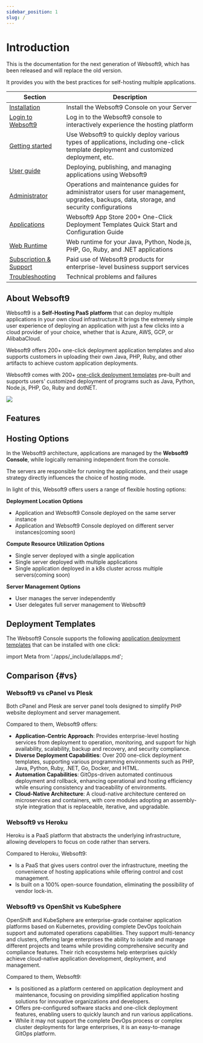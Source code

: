 ```yaml
---
sidebar_position: 1
slug: /
---
```


# Introduction

This is the documentation for the next generation of Websoft9, which has been released and will replace the old version.  

It provides you with the best practices for self-hosting multiple applications.

| Section              | Description                                                     |
| ----------------- | -------------------------------------------------------- |
| [Installation](./install) | Install the Websoft9 Console on your Server |
| [Login to Websoft9](./login-console)   |  Log in to the Websoft9 console to interactively experience the hosting platform  |
| [Getting started](./starter)   |  Use Websoft9 to quickly deploy various types of applications, including one-click template deployment and customized deployment, etc.  |
| [User guide](./guide)   | Deploying, publishing, and managing applications using Websoft9  |
| [Administrator](./admin)   |  Operations and maintenance guides for administrator users for user management, upgrades, backups, data, storage, and security configurations  |
| [Applications](./apps) |  Websoft9 App Store 200+ One-Click Deployment Templates Quick Start and Configuration Guide  |
| [Web Runtime](./runtime) |  Web runtime for your Java, Python, Node.js, PHP, Go, Ruby, and .NET applications  |
| [Subscription & Support](./business)   |  Paid use of Websoft9 products for enterprise-level business support services |
| [Troubleshooting](./faq)        |  Technical problems and failures   |

## About Websoft9

Websoft9 is a **Self-Hosting PaaS platform** that can deploy multiple applications in your own cloud infrastructure.It brings the extremely simple user experience of deploying an application with just a few clicks into a cloud provider of your choice, whether that is Azure, AWS, GCP, or AlibabaCloud. 

Websoft9 offers 200+ one-click deployment application templates and also supports customers in uploading their own Java, PHP, Ruby, and other artifacts to achieve custom application deployments.

Websoft9 comes with 200+ [one-click deployment templates](https://www.websoft9.com/apps) pre-built and supports users' customized deployment of programs such as Java, Python, Node.js, PHP, Go, Ruby and dotNET.

![](/img/websoft9-appstore.png)

## Features

## Hosting Options

In the Websoft9 architecture, applications are managed by the **Websoft9 Console**, while logically remaining independent from the console.     

The servers are responsible for running the applications, and their usage strategy directly influences the choice of hosting mode.  

In light of this, Websoft9 offers users a range of flexible hosting options:  

**Deployment Location Options**    

- Application and Websoft9 Console deployed on the same server instance  
- Application and Websoft9 Console deployed on different server instances(coming soon)  

**Compute Resource Utilization Options**    

- Single server deployed with a single application
- Single server deployed with multiple applications
- Single application deployed in a k8s cluster across multiple servers(coming soon)

**Server Management Options**   

- User manages the server independently
- User delegates full server management to Websoft9

## Deployment Templates

The Websoft9 Console supports the following [application deployment templates](./apps) that can be installed with one click:

import Meta from './apps/_include/allapps.md';

<Meta name="meta" />

## Comparison {#vs}

### Websoft9 vs cPanel vs Plesk

Both cPanel and Plesk are server panel tools designed to simplify PHP website deployment and server management.  

Compared to them, Websoft9 offers:

- **Application-Centric Approach**: Provides enterprise-level hosting services from deployment to operation, monitoring, and support for high availability, scalability, backup and recovery, and security compliance.  
- **Diverse Deployment Capabilities**: Over 200 one-click deployment templates, supporting various programming environments such as PHP, Java, Python, Ruby, .NET, Go, Docker, and HTML.  
- **Automation Capabilities**: GitOps-driven automated continuous deployment and rollback, enhancing operational and hosting efficiency while ensuring consistency and traceability of environments.  
- **Cloud-Native Architecture**: A cloud-native architecture centered on microservices and containers, with core modules adopting an assembly-style integration that is replaceable, iterative, and upgradable.  

### Websoft9 vs Heroku

Heroku is a PaaS platform that abstracts the underlying infrastructure, allowing developers to focus on code rather than servers. 

Compared to Heroku, Websoft9:

- Is a PaaS that gives users control over the infrastructure, meeting the convenience of hosting applications while offering control and cost management.
- Is built on a 100% open-source foundation, eliminating the possibility of vendor lock-in.

### Websoft9 vs OpenShit vs KubeSphere

OpenShift and KubeSphere are enterprise-grade container application platforms based on Kubernetes, providing complete DevOps toolchain support and automated operations capabilities. They support multi-tenancy and clusters, offering large enterprises the ability to isolate and manage different projects and teams while providing comprehensive security and compliance features. Their rich ecosystems help enterprises quickly achieve cloud-native application development, deployment, and management. 

Compared to them, Websoft9:

   - Is positioned as a platform centered on application deployment and maintenance, focusing on providing simplified application hosting solutions for innovative organizations and developers.  
   - Offers pre-configured software stacks and one-click deployment features, enabling users to quickly launch and run various applications.  
   - While it may not support the complete DevOps process or complex cluster deployments for large enterprises, it is an easy-to-manage GitOps platform.
